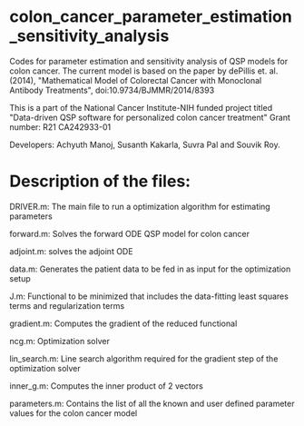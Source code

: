 # colon_cancer_parameter_estimation_sensitivity_analysis
Codes for parameter estimation and sensitivity analysis of QSP models for colon cancer. 
The current model is based on the paper by dePillis et. al. (2014), "Mathematical Model of Colorectal Cancer with Monoclonal Antibody Treatments", doi:10.9734/BJMMR/2014/8393 

This is a part of the National Cancer Institute-NIH funded project titled "Data-driven QSP software for personalized colon cancer treatment"
Grant number: R21 CA242933-01

Developers: Achyuth Manoj, Susanth Kakarla, Suvra Pal and Souvik Roy.

# Description of the files:

DRIVER.m: The main file to run a optimization algorithm for estimating parameters

forward.m: Solves the forward ODE QSP model for colon cancer

adjoint.m: solves the adjoint ODE 

data.m: Generates the patient data to be fed in as input for the optimization setup

J.m: Functional to be minimized that includes the data-fitting least squares terms and regularization terms

gradient.m: Computes the gradient of the reduced functional

ncg.m: Optimization solver

lin_search.m: Line search algorithm required for the gradient step of the optimization solver

inner_g.m: Computes the inner product of 2 vectors

parameters.m: Contains the list of all the known and user defined parameter values for the colon cancer model
